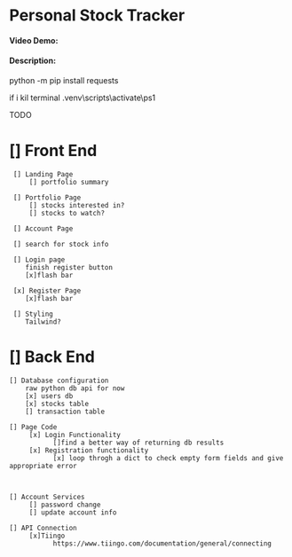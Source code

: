 
# Personal Stock Tracker
#### Video Demo:  <URL HERE>
#### Description:

python -m pip install requests

if i kil terminal
.venv\scripts\activate\ps1

TODO
# [] Front End
     [] Landing Page
         [] portfolio summary

     [] Portfolio Page
         [] stocks interested in?
         [] stocks to watch? 

     [] Account Page

     [] search for stock info

     [] Login page
        finish register button
        [x]flash bar

     [x] Register Page
        [x]flash bar
        
     [] Styling
        Tailwind?

# [] Back End
    [] Database configuration
        raw python db api for now
        [x] users db
        [x] stocks table
        [] transaction table

    [] Page Code 
         [x] Login Functionality
               []find a better way of returning db results
         [x] Registration functionality
               [x] loop throgh a dict to check empty form fields and give appropriate error

  

    [] Account Services
         [] password change
         [] update account info

    [] API Connection 
         [x]Tiingo
               https://www.tiingo.com/documentation/general/connecting


